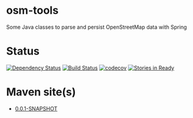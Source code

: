 osm-tools
=========
Some Java classes to parse and persist OpenStreetMap data with Spring

Status
======
[![Dependency Status](https://www.versioneye.com/user/projects/53c454a0617ed4a15d000017/badge.svg?style=flat)](https://www.versioneye.com/user/projects/53c454a0617ed4a15d000017)
[![Build Status](https://travis-ci.org/hakan42/osm-tools.svg?branch=master)](https://travis-ci.org/hakan42/osm-tools)
[![codecov](https://codecov.io/gh/hakan42/osm-tools/branch/master/graph/badge.svg)](https://codecov.io/gh/hakan42/osm-tools)
[![Stories in Ready](https://badge.waffle.io/hakan42/osm-tools.png?label=ready&title=Ready)](https://waffle.io/hakan42/osm-tools)


Maven site(s)
=============
* [0.0.1-SNAPSHOT](http://hakan42.github.io/osm-tools/site/0.0.1-SNAPSHOT/)
